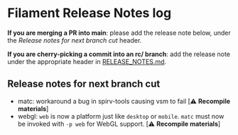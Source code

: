 # Filament Release Notes log

**If you are merging a PR into main**: please add the release note below, under the *Release notes
for next branch cut* header.

**If you are cherry-picking a commit into an rc/ branch**: add the release note under the
appropriate header in [RELEASE_NOTES.md](./RELEASE_NOTES.md).

## Release notes for next branch cut

- matc: workaround a bug in spirv-tools causing vsm to fail [⚠️ **Recompile materials**]
- webgl: `web` is now a platform just like `desktop` or `mobile`. `matc` must now be invoked with `-p web` for WebGL support.   [⚠️ **Recompile materials**]

